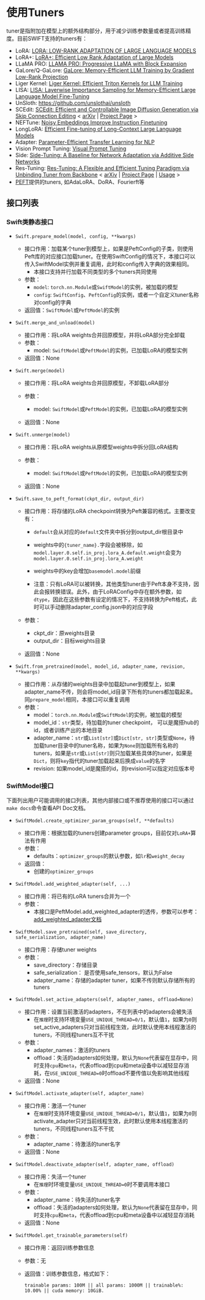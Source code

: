 # 使用Tuners

tuner是指附加在模型上的额外结构部分，用于减少训练参数量或者提高训练精度。目前SWIFT支持的tuners有：

- LoRA: [LORA: LOW-RANK ADAPTATION OF LARGE LANGUAGE MODELS](https://arxiv.org/abs/2106.09685)
- LoRA+: [LoRA+: Efficient Low Rank Adaptation of Large Models](https://arxiv.org/pdf/2402.12354.pdf)
- LLaMA PRO: [LLAMA PRO: Progressive LLaMA with Block Expansion](https://arxiv.org/pdf/2401.02415.pdf)
- GaLore/Q-GaLore: [GaLore: Memory-Efficient LLM Training by Gradient Low-Rank Projection](https://arxiv.org/abs/2403.03507)
- Liger Kernel: [Liger Kernel: Efficient Triton Kernels for LLM Training](https://arxiv.org/abs/2410.10989)
- LISA: [LISA: Layerwise Importance Sampling for Memory-Efficient Large Language Model Fine-Tuning](https://arxiv.org/abs/2403.17919)
- UnSloth: https://github.com/unslothai/unsloth
- SCEdit: [SCEdit: Efficient and Controllable Image Diffusion Generation via Skip Connection Editing](https://arxiv.org/abs/2312.11392)  < [arXiv](https://arxiv.org/abs/2312.11392)  |  [Project Page](https://scedit.github.io/) >
- NEFTune: [Noisy Embeddings Improve Instruction Finetuning](https://arxiv.org/abs/2310.05914)
- LongLoRA: [Efficient Fine-tuning of Long-Context Large Language Models](https://arxiv.org/abs/2309.12307)
- Adapter: [Parameter-Efficient Transfer Learning for NLP](http://arxiv.org/abs/1902.00751)
- Vision Prompt Tuning: [Visual Prompt Tuning](https://arxiv.org/abs/2203.12119)
- Side: [Side-Tuning: A Baseline for Network Adaptation via Additive Side Networks](https://arxiv.org/abs/1912.13503)
- Res-Tuning: [Res-Tuning: A Flexible and Efficient Tuning Paradigm via Unbinding Tuner from Backbone](https://arxiv.org/abs/2310.19859)  < [arXiv](https://arxiv.org/abs/2310.19859)  |  [Project Page](https://res-tuning.github.io/)  |  [Usage](ResTuning.md) >
- [PEFT](https://github.com/huggingface/peft)提供的tuners, 如AdaLoRA、DoRA、Fourierft等

## 接口列表

### Swift类静态接口

- `Swift.prepare_model(model, config, **kwargs)`
  - 接口作用：加载某个tuner到模型上，如果是PeftConfig的子类，则使用Peft库的对应接口加载tuner。在使用SwiftConfig的情况下，本接口可以传入SwiftModel实例并重复调用，此时和config传入字典的效果相同。
    - 本接口支持并行加载不同类型的多个tuners共同使用
  - 参数：
    - `model`: `torch.nn.Module`或`SwiftModel`的实例，被加载的模型
    - `config`: `SwiftConfig`、`PeftConfig`的实例，或者一个自定义tuner名称对config的字典
  - 返回值：`SwiftModel`或`PeftModel`的实例
- `Swift.merge_and_unload(model)`
  - 接口作用：将LoRA weights合并回原模型，并将LoRA部分完全卸载
  - 参数：
    - model: `SwiftModel`或`PeftModel`的实例，已加载LoRA的模型实例
  - 返回值：None

- `Swift.merge(model)`

  - 接口作用：将LoRA weights合并回原模型，不卸载LoRA部分

  - 参数：
    - model: `SwiftModel`或`PeftModel`的实例，已加载LoRA的模型实例

  - 返回值：None

- `Swift.unmerge(model)`

  - 接口作用：将LoRA weights从原模型weights中拆分回LoRA结构

  - 参数：
    - model: `SwiftModel`或`PeftModel`的实例，已加载LoRA的模型实例

  - 返回值：None

- `Swift.save_to_peft_format(ckpt_dir, output_dir)`

  - 接口作用：将存储的LoRA checkpoint转换为Peft兼容的格式。主要改变有：

    - `default`会从对应的`default`文件夹中拆分到output_dir根目录中
    - weights中的`{tuner_name}.`字段会被移除，如`model.layer.0.self.in_proj.lora_A.default.weight`会变为`model.layer.0.self.in_proj.lora_A.weight`
    - weights中的key会增加`basemodel.model`前缀

    - 注意：只有LoRA可以被转换，其他类型tuner由于Peft本身不支持，因此会报转换错误。此外，由于LoRAConfig中存在额外参数，如`dtype`，因此在这些参数有设定的情况下，不支持转换为Peft格式，此时可以手动删除adapter_config.json中的对应字段

  - 参数：

    - ckpt_dir：原weights目录
    - output_dir：目标weights目录

  - 返回值：None

- `Swift.from_pretrained(model, model_id, adapter_name, revision, **kwargs)`
  - 接口作用：从存储的weights目录中加载起tuner到模型上，如果adapter_name不传，则会将model_id目录下所有的tuners都加载起来。同`prepare_model`相同，本接口可以重复调用
  - 参数：
    - model：`torch.nn.Module`或`SwiftModel`的实例，被加载的模型
    - model_id：`str`类型，待加载的tuner checkpoint， 可以是魔搭hub的id，或者训练产出的本地目录
    - adapter_name：`str`或`List[str]`或`Dict[str, str]`类型或`None`，待加载tuner目录中的tuner名称，如果为`None`则加载所有名称的tuners，如果是`str`或`List[str]`则只加载某些具体的tuner，如果是`Dict`，则将`key`指代的tuner加载起来后换成`value`的名字
    - revision: 如果model_id是魔搭的id，则revision可以指定对应版本号

### SwiftModel接口

下面列出用户可能调用的接口列表，其他内部接口或不推荐使用的接口可以通过`make docs`命令查看API Doc文档。

- `SwiftModel.create_optimizer_param_groups(self, **defaults)`
  - 接口作用：根据加载的tuners创建parameter groups，目前仅对`LoRA+`算法有作用
  - 参数：
    - defaults：`optimizer_groups`的默认参数，如`lr`和`weight_decay`
  - 返回值：
    - 创建的`optimizer_groups`

- `SwiftModel.add_weighted_adapter(self, ...)`
  - 接口作用：将已有的LoRA tuners合并为一个
  - 参数：
    - 本接口是PeftModel.add_weighted_adapter的透传，参数可以参考：[add_weighted_adapter文档](https://huggingface.co/docs/peft/main/en/package_reference/lora#peft.LoraModel.add_weighted_adapter)

- `SwiftModel.save_pretrained(self, save_directory, safe_serialization, adapter_name)`
  - 接口作用：存储tuner weights
  - 参数：
    - save_directory：存储目录
    - safe_serialization： 是否使用safe_tensors，默认为False
    - adapter_name：存储的adapter tuner，如果不传则默认存储所有的tuners
- `SwiftModel.set_active_adapters(self, adapter_names, offload=None)`
  - 接口作用：设置当前激活的adapters，不在列表中的adapters会被失活
    - 在`推理`时支持环境变量`USE_UNIQUE_THREAD=0/1`，默认值`1`，如果为`0`则set_active_adapters只对当前线程生效，此时默认使用本线程激活的tuners，不同线程tuners互不干扰
  - 参数：
    - adapter_names：激活的tuners
    - offload：失活的adapters如何处理，默认为`None`代表留在显存中，同时支持`cpu`和`meta`，代表offload到cpu和meta设备中以减轻显存消耗，在`USE_UNIQUE_THREAD=0`时offload不要传值以免影响其他线程
  - 返回值：None
- `SwiftModel.activate_adapter(self, adapter_name)`
  - 接口作用：激活一个tuner
    - 在`推理`时支持环境变量`USE_UNIQUE_THREAD=0/1`，默认值`1`，如果为`0`则activate_adapter只对当前线程生效，此时默认使用本线程激活的tuners，不同线程tuners互不干扰
  - 参数：
    - adapter_name：待激活的tuner名字
  - 返回值：None
- `SwiftModel.deactivate_adapter(self, adapter_name, offload)`
  - 接口作用：失活一个tuner
    - 在`推理`时环境变量`USE_UNIQUE_THREAD=0`时不要调用本接口
  - 参数：
    - adapter_name：待失活的tuner名字
    - offload：失活的adapters如何处理，默认为`None`代表留在显存中，同时支持`cpu`和`meta`，代表offload到cpu和meta设备中以减轻显存消耗
  - 返回值：None

- `SwiftModel.get_trainable_parameters(self)`

  - 接口作用：返回训练参数信息

  - 参数：无

  - 返回值：训练参数信息，格式如下：
    ```text
    trainable params: 100M || all params: 1000M || trainable%: 10.00% || cuda memory: 10GiB.
    ```
